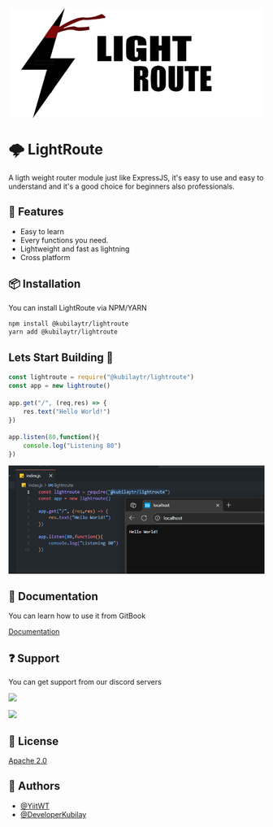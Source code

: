 ![Banner](https://raw.githubusercontent.com/YiitWT/lightroute/main/cdn/Logotextbanner.png)
# 🌩️ LightRoute

A ligth weight router module just like ExpressJS, it's easy to use and easy to understand and it's a good choice for beginners also professionals.

## 🗽 Features

- Easy to learn
- Every functions you need.
- Lightweight and fast as lightning
- Cross platform


## 📦 Installation

You can install LightRoute via NPM/YARN

```bash
npm install @kubilaytr/lightroute
yarn add @kubilaytr/lightroute
```

## Lets Start Building 🚀
```js
const lightroute = require("@kubilaytr/lightroute")
const app = new lightroute()

app.get("/", (req,res) => {
    res.text("Hello World!")
})

app.listen(80,function(){
    console.log("Listening 80")
})
```

![lightroute](https://raw.githubusercontent.com/DeveloperKubilay/lightroute/refs/heads/main/cdn/image.png)
    
## 🚀 Documentation
You can learn how to use it from GitBook

[Documentation](https://lightroute.gitbook.io/)


## ❓ Support
You can get support from our discord servers

[![](https://dcbadge.vercel.app/api/server/MSyvQpurXc)](https://discord.gg/MSyvQpurXc)

[![](https://dcbadge.vercel.app/api/server/whW7c9azVF)](https://discord.gg/whW7c9azVF)




## 📰 License

[Apache 2.0](https://choosealicense.com/licenses/apache-2.0/)


## 🫅 Authors

- [@YiitWT](https://www.github.com/YiitWT)
- [@DeveloperKubilay](https://www.github.com/developerkubilay)


